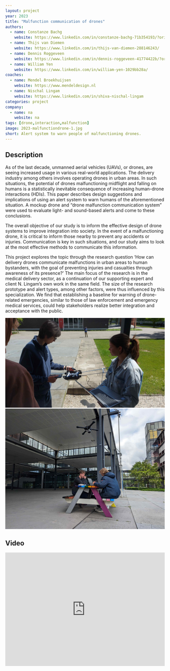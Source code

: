 ```yaml
---
layout: project
year: 2023
title: "Malfunction communication of drones"
authors:
  - name: Constanze Bachg
    website: https://www.linkedin.com/in/constanze-bachg-71b354193/?originalSubdomain=au
  - name: Thijs van Diemen
    website: https://www.linkedin.com/in/thijs-van-diemen-288146243/
  - name: Dennis Roggeveen
    website: https://www.linkedin.com/in/dennis-roggeveen-41774422b/?originalSubdomain=nl
  - name: William Yen
    website: https://www.linkedin.com/in/william-yen-1029bb28a/
coaches:
  - name: Mendel Broekhuijsen
    website: https://www.mendeldesign.nl
  - name: Nischal Lingam
    website: https://www.linkedin.com/in/shiva-nischal-lingam
categories: project
company:
  - name: na
    website: na
tags: [drone,interaction,malfunction]
image: 2023-malfunctiondrone-1.jpg
short: Alert system to warn people of malfunctioning drones.
---
```


## Description
As of the last decade, unmanned aerial vehicles (UAVs), or drones, are seeing increased usage in various real-world applications. The delivery industry among others involves operating drones in urban areas. In such situations, the potential of drones malfunctioning midflight and falling on humans is a statistically inevitable consequence of increasing human-drone interactions (HDIs). This paper describes design suggestions and implications of using an alert system to warn humans of the aforementioned situation. A mockup drone and “drone malfunction communication system” were used to evaluate light- and sound-based alerts and come to these conclusions.

The overall objective of our study is to inform the effective design of drone systems to improve integration into society. In the event of a malfunctioning drone, it is critical to inform those nearby to prevent any accidents or injuries. Communication is key in such situations, and our study aims to look at the most effective methods to communicate this information.

This project explores the topic through the research question ‘How can delivery drones communicate malfunctions in urban areas to human bystanders, with the goal of preventing injuries and casualties through awareness of its presence?’ The main focus of the research is in the medical delivery sector, as a continuation of our supporting expert and client N. Lingam’s own work in the same field. The size of the research prototype and alert types, among other factors, were thus influenced by this specialization. We find that establishing a baseline for warning of drone-related emergencies, similar to those of law enforcement and emergency medical services, could help stakeholders realize better integration and acceptance with the public.


<div class="project-image">
  <img src="/assets/img/2023-malfunctiondrone-2.jpg">
</div>
<div class="project-image">
  <img src="/assets/img/2023-malfunctiondrone-3.jpg">
</div>

## Video
<iframe style="display:inline-block; border:0px solid #FFF; width: 100%; height: 358px" src="https://www.youtube.com/embed/XL_PGtsrsZM?playlist=XL_PGtsrsZM&loop=1&autoplay=1&mute=1" frameborder="0" allowfullscreen></iframe>
